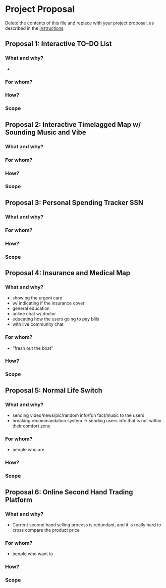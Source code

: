 # Project Proposal
Delete the contents of this file and replace with your project proposal, as described in the [instructions](./instructions.md)

## **Proposal 1: Interactive TO-DO List**

### What and why?
- 

### For whom?

### How?

### Scope


## **Proposal 2: Interactive Timelagged Map w/ Sounding Music and Vibe**

### What and why?

### For whom?

### How?

### Scope


## **Proposal 3: Personal Spending Tracker SSN**

### What and why?

### For whom?

### How?

### Scope


## **Proposal 4: Insurance and Medical Map**

### What and why?
- showing the urgent care
- w/ indicating if the insurance cover
- general education
- online chat w/ doctor
- educating how the users going to pay bills
- with live community chat

### For whom?
- "fresh out the boat"

### How?

### Scope


## **Proposal 5: Normal Life Switch**

### What and why?
- sending video/news/pic/random info/fun fact/music to the users
- breaking recommandation system -> sending users info that is not within their comfort zone

### For whom?
- people who are 

### How?

### Scope


## **Proposal 6: Online Second Hand Trading Platform**

### What and why?
- Current second hand selling process is redundant, and it is really hard to cross compare the product price

### For whom?
- people who want to
### How?

### Scope
